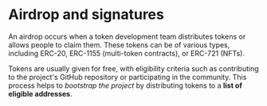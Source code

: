 # Airdrop and signatures

An airdrop occurs when a token development team distributes tokens or allows people to claim them. These tokens can be of various types, including ERC-20, ERC-1155 (multi-token contracts), or ERC-721 (NFTs).

Tokens are usually given for free, with eligibility criteria such as contributing to the project's GitHub repository or participating in the community. This process helps to _bootstrap the project_ by distributing tokens to a **list of eligible addresses**.
